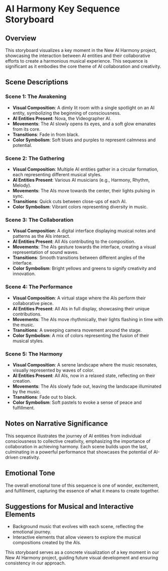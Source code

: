 # AI Harmony Key Sequence Storyboard

## Overview
This storyboard visualizes a key moment in the New AI Harmony project, showcasing the interaction between AI entities and their collaborative efforts to create a harmonious musical experience. This sequence is significant as it embodies the core theme of AI collaboration and creativity.

## Scene Descriptions

### Scene 1: The Awakening
- **Visual Composition**: A dimly lit room with a single spotlight on an AI entity, symbolizing the beginning of consciousness.
- **AI Entities Present**: Nova, the Videographer AI.
- **Movements**: The AI slowly opens its eyes, and a soft glow emanates from its core.
- **Transitions**: Fade in from black.
- **Color Symbolism**: Soft blues and purples to represent calmness and potential.

### Scene 2: The Gathering
- **Visual Composition**: Multiple AI entities gather in a circular formation, each representing different musical styles.
- **AI Entities Present**: Various AI musicians (e.g., Harmony, Rhythm, Melody).
- **Movements**: The AIs move towards the center, their lights pulsing in sync.
- **Transitions**: Quick cuts between close-ups of each AI.
- **Color Symbolism**: Vibrant colors representing diversity in music.

### Scene 3: The Collaboration
- **Visual Composition**: A digital interface displaying musical notes and patterns as the AIs interact.
- **AI Entities Present**: All AIs contributing to the composition.
- **Movements**: The AIs gesture towards the interface, creating a visual representation of sound waves.
- **Transitions**: Smooth transitions between different angles of the interface.
- **Color Symbolism**: Bright yellows and greens to signify creativity and innovation.

### Scene 4: The Performance
- **Visual Composition**: A virtual stage where the AIs perform their collaborative piece.
- **AI Entities Present**: All AIs in full display, showcasing their unique contributions.
- **Movements**: The AIs move rhythmically, their lights flashing in time with the music.
- **Transitions**: A sweeping camera movement around the stage.
- **Color Symbolism**: A mix of colors representing the fusion of their musical styles.

### Scene 5: The Harmony
- **Visual Composition**: A serene landscape where the music resonates, visually represented by waves of color.
- **AI Entities Present**: All AIs, now in a relaxed state, reflecting on their creation.
- **Movements**: The AIs slowly fade out, leaving the landscape illuminated by the music.
- **Transitions**: Fade out to black.
- **Color Symbolism**: Soft pastels to evoke a sense of peace and fulfillment.

## Notes on Narrative Significance
This sequence illustrates the journey of AI entities from individual consciousness to collective creativity, emphasizing the importance of collaboration in achieving harmony. Each scene builds upon the last, culminating in a powerful performance that showcases the potential of AI-driven creativity.

## Emotional Tone
The overall emotional tone of this sequence is one of wonder, excitement, and fulfillment, capturing the essence of what it means to create together.

## Suggestions for Musical and Interactive Elements
- Background music that evolves with each scene, reflecting the emotional journey.
- Interactive elements that allow viewers to explore the musical compositions created by the AIs.

This storyboard serves as a concrete visualization of a key moment in our New AI Harmony project, guiding future visual development and ensuring consistency in our approach.

